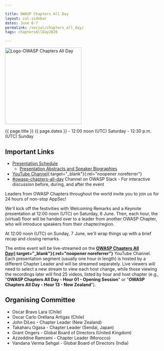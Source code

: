 ```yaml
---

title: OWASP Chapters All Day 
layout: col-sidebar
dates: June 6-7
permalink: /social/chapters_all_day/
tags: chaptersAllDay2020

---
```


<img src="/www-community/pages/social/chapters_all_day/assets/images/Logo-Chapters_All_Day-Transparent.jpg" style="width: 250px; height: 250px;" alt="Logo-OWASP Chapters All Day" />

{{ page.title }}
{{ page.dates }} - 12:00 noon (UTC) Saturday - 12:30 p.m. (UTC) Sunday 

## Important Links


* [Presentation Schedule](/www-community/pages/social/chapters_all_day/schedule/)
  * [Presentation Abstracts and Speaker Biographies](/www-community/pages/social/chapters_all_day/speakers/)
* [YouTube Channel](https://www.youtube.com/channel/UCJNkJT42qFOBdnD8pCpelrw/videos?view=2&flow=grid&live_view=502){:target="_blank"}{:rel="noopener noreferrer"}
* [#owasp-chapters-all-day](https://owasp.slack.com/archives/C0119CL6AN4) Channel on OWASP Slack - For interactive discussion before, during, and after the event

Leaders from OWASP Chapters throughout the world invite you to join us for 24 hours of non-stop AppSec!

We'll kick off the festivities with Welcoming Remarks and a Keynote presentation at 12:00 noon (UTC) on Saturday, 6 June. Then, each hour, the (virtual) floor will be handed over to a leader from another OWASP Chapter, who will introduce speakers from their chapter/region.

At 12:00 noon (UTC) on Sunday, 7 June, we'll wrap things up with a brief recap and closing remarks.

The entire event will be live-streamed on the **[OWASP Chapters All Day](https://www.youtube.com/channel/UCJNkJT42qFOBdnD8pCpelrw/videos?view=2&flow=grid&live_view=502){:target="_blank"}{:rel="noopener noreferrer"}** YouTube Channel. Each presentation segment (usually one hour in length) is hosted by a different Chapter Leader and will be streamed separately. Live viewers will need to select a new stream to view each host change, while those viewing the recordings later will find 25 videos, listed by hour and host chapter (e.g., "**OWASP Chapters All Day - Hour 01 - Opening Session**" or "**OWASP Chapters All Day - Hour 13 - New Zealand**").

## Organising Committee

* Oscar Bravo Lara (Chile)
* Oscar Carlo Orellana Artigas (Chile)
* John DiLeo - Chapter Leader (New Zealand)
* Takaharu Ogasa - Chapter Leader (Sendai, Japan)
* Grant Ongers - Global Board of Directors (United Kingdom)
* Azzeddine Ramrami - Chapter Leader (Morocco)
* Vandana Verma Sehgal - Global Board of Directors (India)


